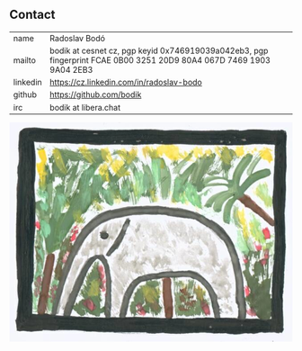 ## Contact

|||
|-|-|
| name | Radoslav Bodó |
| mailto | bodik at cesnet cz, pgp keyid 0x746919039a042eb3, pgp fingerprint FCAE 0B00 3251 20D9 80A4 067D 7469 1903 9A04 2EB3 |
| linkedin | https://cz.linkedin.com/in/radoslav-bodo |
| github | https://github.com/bodik |
| irc | bodik at libera.chat |

![](images/slonik.png "slonik")
